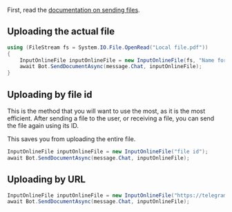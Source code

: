 First, read the [documentation on sending files](https://core.telegram.org/bots/api#sending-files).

## Uploading the actual file

```csharp
using (FileStream fs = System.IO.File.OpenRead("Local file.pdf"))
{
    InputOnlineFile inputOnlineFile = new InputOnlineFile(fs, "Name for the user.pdf");
    await Bot.SendDocumentAsync(message.Chat, inputOnlineFile);
}
```

## Uploading by file id

This is the method that you will want to use the most, as it is the most efficient.
After sending a file to the user, or receiving a file, you can send the file again using its ID.

This saves you from uploading the entire file.

```csharp
InputOnlineFile inputOnlineFile = new InputOnlineFile("file id");
await Bot.SendDocumentAsync(message.Chat, inputOnlineFile);
```

## Uploading by URL

```csharp
InputOnlineFile inputOnlineFile = new InputOnlineFile("https://telegram.org/img/t_logo.png");
await Bot.SendDocumentAsync(message.Chat, inputOnlineFile);
```